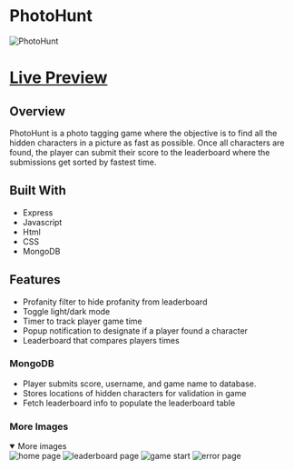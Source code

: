 # PhotoHunt
![PhotoHunt](https://lh3.googleusercontent.com/pw/AP1GczNIs8_MUvy_VXsPNBrS6L9fhBEoCKrz-vof7Xr_FctTFKxpt_vE-5SqYPWTzliJbo2KvaIxDe5CN5fYCEjxpJZdAZe7aZ2pylaT_B1dqiKP7JBNJI-ScFbSLxt0F4er4yhc7Rfa1qXXqr8xa3bP9qo=w1847-h1169-s-no-gm?authuser=1)

# [Live Preview](https://photohunt.adaptable.app/)

## Overview

PhotoHunt is a photo tagging game where the objective is to find all the hidden characters in a picture as fast as possible. Once all characters are found, the player can submit their score to the leaderboard where the submissions get sorted by fastest time. 

## Built With
- Express
- Javascript
- Html
- CSS
- MongoDB

## Features
- Profanity filter to hide profanity from leaderboard
- Toggle light/dark mode
- Timer to track player game time
- Popup notification to designate if a player found a character
- Leaderboard that compares players times

### MongoDB
- Player submits score, username, and game name to database.
- Stores locations of hidden characters for validation in game
- Fetch leaderboard info to populate the leaderboard table

### More Images
<details open>
<summary>More images</summary>
<img src="https://lh3.googleusercontent.com/pw/AP1GczMYtIPAOgc_hwfybF6ENSOWYUj74FixT99BvjixWka03xeeY4_aCt9um42CbqAiT1pkMULgK-D7EoPH6YisYBHhEAg4RMPPteIII5iMTSacZUr_K8NhMoIE5NTrP-8gNuX42G_RCYc6VwSEktWh85A=w1864-h1169-s-no-gm?authuser=1" alt="home page">
<img src="https://lh3.googleusercontent.com/pw/AP1GczPuPGiFwBq2_5-YO1hmrnwyxwtRA82DotALpU71ar7ot_JHUomyX_Txcx-vCTCsjFVcpZBqJw7VdIkqGODK3aBitLpHTpK6aGqz6RRbO09fnAdfDJgPpiZsXSTrJYybg-ITh7NUIokjly9j0khgdqs=w1858-h1168-s-no-gm?authuser=1" alt="leaderboard page">
<img src="https://lh3.googleusercontent.com/pw/AP1GczPBsCUA0Ps9l803kuNCbKLhYcxLJEOOIdTkbRUx9qSlQrKsa72rVOEi_hFbgI2zws3kJeM9uZK8HbJjks3b-qBY9eGVpcUCAEVzrD7OcPdTui8WYaU_Q1oiv0JI-k7tkJKANDpIU8vHyCxNQabdV4A=w1864-h1174-s-no-gm?authuser=1" alt="game start">
<img src="https://photos.google.com/u/1/share/AF1QipMJ-g3kFQ8_7XBwB0iaETh__fx9CkW0sSEzWUaGEkhc1MJSjhJAMezDs3818aDQLA/photo/AF1QipNm6Djsjo8YnMU5dLgO0NKqSLW0AQ7agLnda_3x?key=SjNUV1UtU1U1WWdPWThDSUdieGVvR2hkaWpybmpn" alt="error page">
</details>